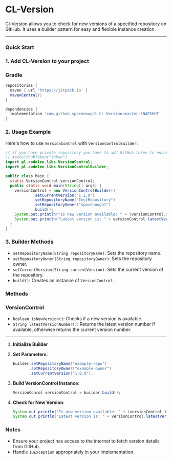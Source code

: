 # CL-Version

Cl-Version allows you to check for new versions of a specified repository on GitHub. It uses a builder pattern for easy and flexible instance creation.

---

### Quick Start

### 1. Add CL-Version to your project

### Gradle
```groovy
repositories {
  maven { url 'https://jitpack.io' }
  mavenCentral()
}

dependencies {
  implementation 'com.github.spacenough1:CL-Version:master-SNAPSHOT'
}
```
### 2. Usage Example

Here's how to use `VersionControl` with `VersionControlBuilder`:

```java
// if you have private repository you have to add GitHub token to ensure authentication
// #setGithubToken("token")
import pl.codelen.libs.VersionControl;
import pl.codelen.libs.VersionControlBuilder;

public class Main {
  static VersionControl versionControl;
  public static void main(String[] args) {
    versionControl = new VersionControlBuilder()
            .setCurrentVersion("1.1.0")
            .setRepositoryName("TestRepository")
            .setRepositoryOwner("spacenough1")
            .build();
    System.out.println("Is new version available: " + (versionControl.isNewVersion() ? "yes" : "no"));
    System.out.println("Latest version is: " + versionControl.latestVersionNumber());
  }
}
```

### 3. Builder Methods

- `setRepositoryName(String repositoryName)`: Sets the repository name.
- `setRepositoryOwner(String repositoryOwner)`: Sets the repository owner.
- `setCurrentVersion(String currentVersion)`: Sets the current version of the repository.
- `build()`: Creates an instance of `VersionControl`.

### Methods

### VersionControl

- `boolean isNewVersion()`: Checks if a new version is available.
- `String latestVersionNumber()`: Returns the latest version number if available, otherwise returns the current version number.

---

1. **Initialize Builder**
2. **Set Parameters**:
    
    ```java
    builder.setRepositoryName("example-repo")
           .setRepositoryOwner("example-owner")
           .setCurrentVersion("1.0.0");
    ```
    
3. **Build VersionControl Instance**:
    
    ```java
    VersionConrol versionControl = builder.build();
    ```
    
4. **Check for New Version**:
    
    ```java
    System.out.println("Is new version available: " + (versionControl.isNewVersion() ? "yes" : "no"));
    System.out.println("Latest version is: " + versionControl.latestVersionNumber());
    ```
    

### Notes

- Ensure your project has access to the internet to fetch version details from GitHub.
- Handle `IOException` appropriately in your implementation.
